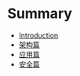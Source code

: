 # Summary

* [Introduction](README.md)
* [架构篇](architecture/README.md)
* [应用篇](pratice/README.md)
* [安全篇](security/README.md)